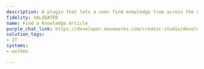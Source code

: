 ```yaml
---
description: A plugin that lets a user find knowledge from across the organization.
fidelity: VALIDATED
name: Find a Knowledge Article
purple_chat_link: https://developer.moveworks.com/creator-studio/developer-tools/purple-chat-builder/?workspace=%7B%22title%22%3A%22My+Workspace%22%2C%22botSettings%22%3A%7B%22name%22%3A%22%22%2C%22imageUrl%22%3A%22%22%7D%2C%22mocks%22%3A%5B%7B%22id%22%3A5813%2C%22title%22%3A%22New+Mock%22%2C%22transcript%22%3A%7B%22settings%22%3A%7B%22colorStyle%22%3A%22LIGHT%22%2C%22startTime%22%3A%2211%3A43+AM%22%2C%22defaultPerson%22%3A%22GWEN%22%2C%22editable%22%3Atrue%2C%22botName%22%3A%22%22%2C%22botImageUrl%22%3A%22%22%7D%2C%22messages%22%3A%5B%7B%22from%22%3A%22USER%22%2C%22text%22%3A%22What%27s+our+company%27s+laptop+refresh+policy%3F%22%7D%2C%7B%22from%22%3A%22ANNOTATION%22%2C%22text%22%3A%22Searches+Wolken+for+the+laptop+refresh+policy%22%7D%2C%7B%22from%22%3A%22BOT%22%2C%22text%22%3A%22%3Cp%3EThe+%3Cb%3Elaptop+refresh+policy%3C%2Fb%3E+is+as+follows%3A%3Cbr%3E%3Cbr%3E1.+Engineers%3A+Eligible+for+an+upgrade+every+3+years.%3Cbr%3E2.+Standard+Users%3A+Eligible+for+an+upgrade+every+4+years.%3Cbr%3E%3Cbr%3EAny+exceptions+to+this+policy+will+require+approval+from+IT.%3C%2Fp%3E%22%7D%5D%7D%7D%5D%7D
solution_tags:
- IT
systems:
- wolken

---
```

